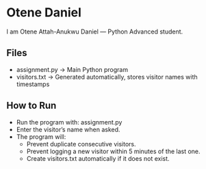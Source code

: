 # Otene Daniel

I am Otene Attah-Anukwu Daniel — Python Advanced student.

## Files
- assignment.py → Main Python program
- visitors.txt → Generated automatically, stores visitor names with timestamps

## How to Run
- Run the program with: assignment.py
- Enter the visitor’s name when asked.
- The program will:
  - Prevent duplicate consecutive visitors.
  - Prevent logging a new visitor within 5 minutes of the last one.
  - Create visitors.txt automatically if it does not exist.
